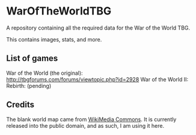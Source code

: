 # WarOfTheWorldTBG
A repository containing all the required data for the War of the World TBG. 

This contains images, stats, and more.

## List of games
War of the World (the original): http://tbgforums.com/forums/viewtopic.php?id=2928
War of the World II: Rebirth: (pending)

## Credits
The blank world map came from [WikiMedia Commons](https://commons.wikimedia.org/wiki/File:BlankMap-World-v2.svg). It is currently released into the public domain, and as such, I am using it here.
